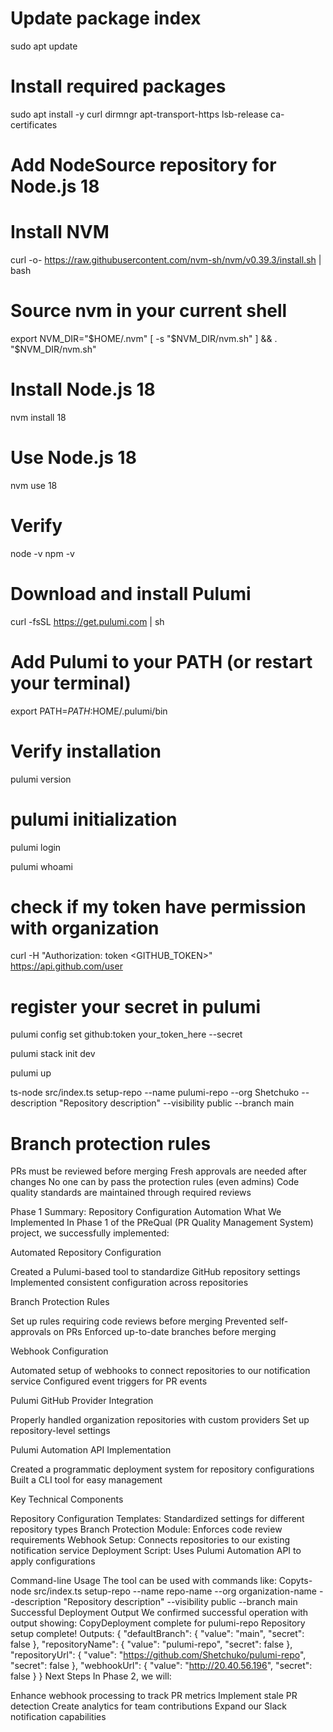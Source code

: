 # Update package index
sudo apt update

# Install required packages
sudo apt install -y curl dirmngr apt-transport-https lsb-release ca-certificates

# Add NodeSource repository for Node.js 18

# Install NVM
curl -o- https://raw.githubusercontent.com/nvm-sh/nvm/v0.39.3/install.sh | bash

# Source nvm in your current shell
export NVM_DIR="$HOME/.nvm"
[ -s "$NVM_DIR/nvm.sh" ] && \. "$NVM_DIR/nvm.sh"

# Install Node.js 18
nvm install 18

# Use Node.js 18
nvm use 18

# Verify
node -v
npm -v

# Download and install Pulumi
curl -fsSL https://get.pulumi.com | sh

# Add Pulumi to your PATH (or restart your terminal)
export PATH=$PATH:$HOME/.pulumi/bin

# Verify installation
pulumi version

# pulumi initialization
pulumi login

pulumi whoami 

# check if my token have permission with organization
curl -H "Authorization: token <GITHUB_TOKEN>" https://api.github.com/user

# register your secret in pulumi
pulumi config set github:token your_token_here --secret

pulumi stack init dev

pulumi up

ts-node src/index.ts setup-repo --name pulumi-repo --org Shetchuko --description "Repository description" --visibility public --branch main


# Branch protection rules
PRs must be reviewed before merging
Fresh approvals are needed after changes
No one can by pass the protection rules (even admins)
Code quality standards are maintained through required reviews



Phase 1 Summary: Repository Configuration Automation
What We Implemented
In Phase 1 of the PReQual (PR Quality Management System) project, we successfully implemented:

Automated Repository Configuration

Created a Pulumi-based tool to standardize GitHub repository settings
Implemented consistent configuration across repositories


Branch Protection Rules

Set up rules requiring code reviews before merging
Prevented self-approvals on PRs
Enforced up-to-date branches before merging


Webhook Configuration

Automated setup of webhooks to connect repositories to our notification service
Configured event triggers for PR events


Pulumi GitHub Provider Integration

Properly handled organization repositories with custom providers
Set up repository-level settings


Pulumi Automation API Implementation

Created a programmatic deployment system for repository configurations
Built a CLI tool for easy management



Key Technical Components

Repository Configuration Templates: Standardized settings for different repository types
Branch Protection Module: Enforces code review requirements
Webhook Setup: Connects repositories to our existing notification service
Deployment Script: Uses Pulumi Automation API to apply configurations

Command-line Usage
The tool can be used with commands like:
Copyts-node src/index.ts setup-repo --name repo-name --org organization-name --description "Repository description" --visibility public --branch main
Successful Deployment Output
We confirmed successful operation with output showing:
CopyDeployment complete for pulumi-repo
Repository setup complete!
Outputs: {
  "defaultBranch": { "value": "main", "secret": false },
  "repositoryName": { "value": "pulumi-repo", "secret": false },
  "repositoryUrl": { "value": "https://github.com/Shetchuko/pulumi-repo", "secret": false },
  "webhookUrl": { "value": "http://20.40.56.196", "secret": false }
}
Next Steps
In Phase 2, we will:

Enhance webhook processing to track PR metrics
Implement stale PR detection
Create analytics for team contributions
Expand our Slack notification capabilities